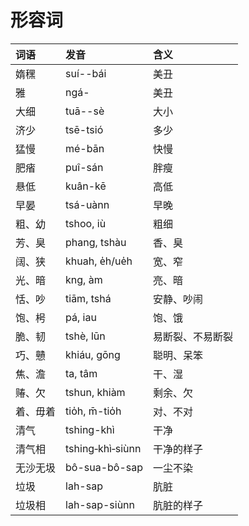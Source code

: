 # 形容词

| 词语 | 发音 | 含义 |
| :--- | :--- | :--- |
| 媠䆀 | suí--bái | 美丑 |
| 雅 | ngá- | 美丑 |
| 大细 | tuā--sè | 大小 |
| 济少 | tsē-tsió | 多少 |
| 猛慢 | mé-bān | 快慢 |
| 肥㾪 | puî-sán | 胖瘦 |
| 悬低 | kuân-kē | 高低 |
| 早晏 | tsá-uànn | 早晚 |
| 粗、幼 | tshoo, iù | 粗细 |
| 芳、臭 | phang, tshàu | 香、臭 |
| 阔、狭 | khuah, e̍h/ue̍h | 宽、窄 |
| 光、暗 | kng, àm | 亮、暗 |
| 恬、吵 | tiām, tshá | 安静、吵闹 |
| 饱、枵 | pá, iau | 饱、饿 |
| 脆、韧 | tshè, lūn | 易断裂、不易断裂 |
| 巧、戇 | khiáu, gōng | 聪明、呆笨 |
| 焦、澹 | ta, tâm | 干、湿 |
| 䞐、欠 | tshun, khiàm | 剩余、欠 |
| 着、毋着 | tio̍h, m̄-tio̍h | 对、不对 |
| 清气 | tshing-khì | 干净 |
| 清气相 | tshing‑khì‑siùnn | 干净的样子 |
| 无沙无圾 | bô-sua-bô-sap | 一尘不染 |
| 垃圾 | lah-sap | 肮脏 |
| 垃圾相 | lah-sap-siùnn | 肮脏的样子 |

